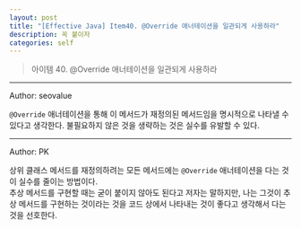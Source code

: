 ```yaml
---
layout: post
title: "[Effective Java] Item40. @Override 애너테이션을 일관되게 사용하라"
description: 꼭 붙이자
categories: self
---
```


> 아이템 40. @Override 애너테이션을 일관되게 사용하라

-----

Author: seovalue

`@Override` 애너테이션을 통해 이 메서드가 재정의된 메서드임을 명시적으로 나타낼 수 있다고 생각한다. 불필요하지 않은 것을 생략하는 것은 실수를 유발할 수 있다.


-----

Author: PK

상위 클래스 메서드를 재정의하려는 모든 메서드에는 `@Override` 애너테이션을 다는 것이 실수를 줄이는 방법이다.<br>
추상 메서드를 구현할 때는 굳이 붙이지 않아도 된다고 저자는 말하지만, 나는 그것이 추상 메서드를 구현하는 것이라는 것을 코드 상에서 나타내는 것이
좋다고 생각해서 다는 것을 선호한다.<br>
